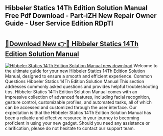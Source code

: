 ## Hibbeler Statics 14Th Edition Solution Manual Free Pdf Download - Part-iZH New Repair Owner Guide - User Service Edition RDpTl

# <h2><a href="http://bc13121.oget.top/?id=Hibbeler+Statics+14Th+Edition+Solution+Manual">🔗Download New 👉🔴 Hibbeler Statics 14Th Edition Solution Manual</a></h2>

[![Hibbeler Statics 14Th Edition Solution Manual new download](https://i.imgur.com/5g1atiW.png)](http://bc13121.oget.top/?id=Hibbeler+Statics+14Th+Edition+Solution+Manual)
Welcome to the ultimate guide for your new Hibbeler Statics 14Th Edition Solution Manual, designed to ensure a smooth and efficient experience. Common Questions Hibbeler Statics 14Th Edition Solution Manual This section addresses commonly asked questions and provides helpful troubleshooting tips. Hibbeler Statics 14Th Edition Solution Manual comes with an impressive collection of advanced features, including facial recognition, gesture control, customizable profiles, and automated tasks, all of which can be accessed and customized through the user interface. Our expectation is that the Hibbeler Statics 14Th Edition Solution Manual has been a reliable and effective resource in your journey to becoming proficient in using your new gadget. Should you need any assistance or clarification, please do not hesitate to contact our support team.
